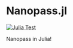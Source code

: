 # Nanopass.jl

[![Julia Test](https://github.com/dannypsnl/Nanopass.jl/actions/workflows/julia-test.yml/badge.svg)](https://github.com/dannypsnl/Nanopass.jl/actions/workflows/julia-test.yml)

Nanopass in Julia!
